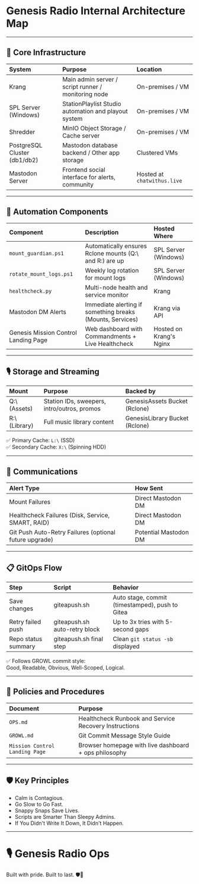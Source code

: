 # Genesis Radio Internal Architecture Map

---

## 🏢 Core Infrastructure

| System | Purpose | Location |
|:---|:---|:---|
| Krang | Main admin server / script runner / monitoring node | On-premises / VM |
| SPL Server (Windows) | StationPlaylist Studio automation and playout system | On-premises / VM |
| Shredder | MinIO Object Storage / Cache server | On-premises / VM |
| PostgreSQL Cluster (db1/db2) | Mastodon database backend / Other app storage | Clustered VMs |
| Mastodon Server | Frontend social interface for alerts, community | Hosted at `chatwithus.live` |

---

## 🧠 Automation Components

| Component | Description | Hosted Where |
|:---|:---|:---|
| `mount_guardian.ps1` | Automatically ensures Rclone mounts (Q:\ and R:\) are up | SPL Server (Windows) |
| `rotate_mount_logs.ps1` | Weekly log rotation for mount logs | SPL Server (Windows) |
| `healthcheck.py` | Multi-node health and service monitor | Krang |
| Mastodon DM Alerts | Immediate alerting if something breaks (Mounts, Services) | Krang via API |
| Genesis Mission Control Landing Page | Web dashboard with Commandments + Live Healthcheck | Hosted on Krang's Nginx |

---

## 🎙️ Storage and Streaming

| Mount | Purpose | Backed by |
|:---|:---|:---|
| Q:\ (Assets) | Station IDs, sweepers, intro/outros, promos | GenesisAssets Bucket (Rclone) |
| R:\ (Library) | Full music library content | GenesisLibrary Bucket (Rclone) |

✅ Primary Cache: `L:\` (SSD)  
✅ Secondary Cache: `X:\` (Spinning HDD)

---

## 📡 Communications

| Alert Type | How Sent |
|:---|:---|
| Mount Failures | Direct Mastodon DM |
| Healthcheck Failures (Disk, Service, SMART, RAID) | Direct Mastodon DM |
| Git Push Auto-Retry Failures (optional future upgrade) | Potential Mastodon DM |

---

## 📋 GitOps Flow

| Step | Script | Behavior |
|:---|:---|:---|
| Save changes | giteapush.sh | Auto stage, commit (timestamped), push to Gitea |
| Retry failed push | giteapush.sh auto-retry block | Up to 3x tries with 5-second gaps |
| Repo status summary | giteapush.sh final step | Clean `git status -sb` displayed |

✅ Follows GROWL commit style:  
Good, Readable, Obvious, Well-Scoped, Logical.

---

## 📜 Policies and Procedures

| Document | Purpose |
|:---|:---|
| `OPS.md` | Healthcheck Runbook and Service Recovery Instructions |
| `GROWL.md` | Git Commit Message Style Guide |
| `Mission Control Landing Page` | Browser homepage with live dashboard + ops philosophy |

---

## 🛡️ Key Principles

- Calm is Contagious.
- Go Slow to Go Fast.
- Snappy Snaps Save Lives.
- Scripts are Smarter Than Sleepy Admins.
- If You Didn't Write It Down, It Didn't Happen.

---

# 🎙️ Genesis Radio Ops  
Built with pride. Built to last. 🛡️🚀
